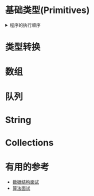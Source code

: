 
# 基础类型(Primitives)

<details>
<summary>程序的执行顺序</summary>

</details>

# 类型转换

# 数组

# 队列

# String

# Collections

# 有用的参考

* [数据结构面试](https://github.com/stevenli91748/Data-Structure-and-Algorithmic/blob/master/Data%20Structure/interview.md)
* [算法面试](https://github.com/stevenli91748/Data-Structure-and-Algorithmic/blob/master/Algorithmic/interview.md)
